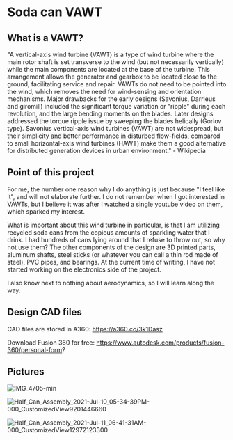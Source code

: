 # Soda can VAWT #

## What is a VAWT? ##

"A vertical-axis wind turbine (VAWT) is a type of wind turbine where the main rotor shaft is set transverse to the wind (but not necessarily vertically) while the main components 
are located at the base of the turbine. This arrangement allows the generator and gearbox to be located close to the ground, facilitating service and repair. VAWTs do not need to 
be pointed into the wind, which removes the need for wind-sensing and orientation mechanisms. Major drawbacks for the early designs (Savonius, Darrieus and giromill) 
included the significant torque variation or "ripple" during each revolution, and the large bending moments on the blades. Later designs addressed the torque ripple issue by
sweeping the blades helically (Gorlov type). Savonius vertical-axis wind turbines (VAWT) are not widespread, but their simplicity and better performance in disturbed 
flow-fields, compared to small horizontal-axis wind turbines (HAWT) make them a good alternative for distributed generation devices in urban environment." - Wikipedia

## Point of this project ##

For me, the number one reason why I do anything is just because "I feel like it", and will not elaborate further. I do not remember when I got interested in VAWTs, but I
believe it was after I watched a single youtube video on them, which sparked my interest.

What is important about this wind turbine in particular, is that I am utilizing recycled soda cans from the copious amounts of sparkling water that I drink. I had hundreds of cans
lying around that I refuse to throw out, so why not use them? The other components of the design are 3D printed parts, aluminum shafts, steel sticks (or whatever you can call a
thin rod made of steel), PVC pipes, and bearings. At the current time of writing, I have not started working on the electronics side of the project.

I also know next to nothing about aerodynamics, so I will learn along the way.

## Design CAD files ##

CAD files are stored in A360: https://a360.co/3k1Dasz

Download Fusion 360 for free: https://www.autodesk.com/products/fusion-360/personal-form?

## Pictures ##

![IMG_4705-min](https://user-images.githubusercontent.com/75654428/125171490-81866a00-e182-11eb-80b0-922069809909.png)

![Half_Can_Assembly_2021-Jul-10_05-34-39PM-000_CustomizedView9201446660](https://user-images.githubusercontent.com/75654428/125171796-20f82c80-e184-11eb-9860-709cd24f8883.png)

![Half_Can_Assembly_2021-Jul-11_06-41-31AM-000_CustomizedView12972123300](https://user-images.githubusercontent.com/75654428/125185504-2a6cad80-e1f3-11eb-9bf3-2083cf625e1e.png)


